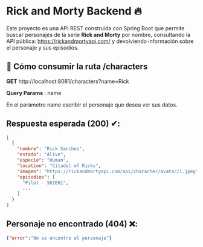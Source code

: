 # Rick and Morty Backend 🔥
Este proyecto es una API REST construida con Spring Boot que permite buscar personajes de la serie **Rick and Morty** por nombre, consultando la API pública: https://rickandmortyapi.com/
y devolviendo información sobre el personaje y sus episodios.

## 🚀 Cómo consumir la ruta /characters
**GET** http://localhost:8081/characters?name=Rick 

**Query Params** : name

En el parámetro name escribir el personaje que desea ver sus datos.

## Respuesta esperada (200) ✔:
```json
[
  {
    "nombre": "Rick Sanchez",
    "estado": "Alive",
    "especie": "Human",
    "location": "Citadel of Ricks",
    "imagen": "https://rickandmortyapi.com/api/character/avatar/1.jpeg",
    "episodios": [
      "Pilot - S01E01",
      ...
    ]
  }
]
```
## Personaje no encontrado (404) ❌:
```json
{"error":"No se encontro el personaje"}
```
